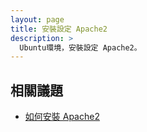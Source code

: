 ```yaml
---
layout: page
title: 安裝設定 Apache2
description: >
  Ubuntu環境，安裝設定 Apache2。
---
```


## 相關議題

* [如何安裝 Apache2](/book-ubuntu-qna/read/case/app/apache2/install.html)
